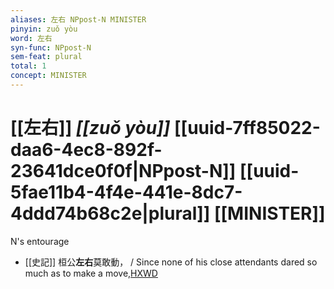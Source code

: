 ```yaml
---
aliases: 左右 NPpost-N MINISTER
pinyin: zuǒ yòu
word: 左右
syn-func: NPpost-N
sem-feat: plural
total: 1
concept: MINISTER 
---
```

# [[左右]] *[[zuǒ yòu]]*  [[uuid-7ff85022-daa6-4ec8-892f-23641dce0f0f|NPpost-N]] [[uuid-5fae11b4-4f4e-441e-8dc7-4ddd74b68c2e|plural]] [[MINISTER]]
N's entourage
 - [[史記]] 桓公**左右**莫敢動， / Since none of his close attendants dared so much as to make a move,[HXWD](https://hxwd.org/textview.html?location=KR2a0001_tls_086-2a.6)